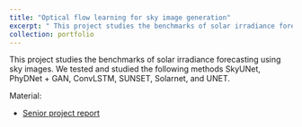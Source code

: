```yaml
---
title: "Optical flow learning for sky image generation"
excerpt: " This project studies the benchmarks of solar irradiance forecasting using sky images. <br/><img src='/images/portfolio-Y2023-Saranphat.png'>"
collection: portfolio
---
```


This project studies the benchmarks of solar irradiance forecasting using sky images. We tested and studied the following methods SkyUNet, PhyDNet + GAN, ConvLSTM, SUNSET, Solarnet, and UNET. 

Material:
- [Senior project report](https://drive.google.com/file/d/1YKwW2zGm9B2dzAExcgS9pBiPaEbp71o7/view?usp=sharing) 
 